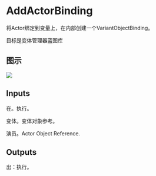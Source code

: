# AddActorBinding

将Actor绑定到变量上，在内部创建一个VariantObjectBinding。

目标是变体管理器蓝图库

## 图示

![]($-20221218-21233783.png)

## Inputs

在。执行。

变体。变体对象参考。

演员。Actor Object Reference.  

## Outputs

出：执行。

